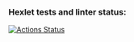 ### Hexlet tests and linter status:
[![Actions Status](https://github.com/Piranha887/python-project-50/actions/workflows/hexlet-check.yml/badge.svg)](https://github.com/Piranha887/python-project-50/actions)